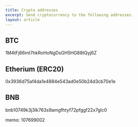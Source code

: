 ```yaml
---
title: Crypto addresses
excerpt: Send cryptocurrency to the following addresses.
layout: article
---
```


## BTC

1M4tFj66mt7hkRoHoNgDsGH5HG88tQyj6Z

## Etherium (ERC20)

0x3936d75af4da1e4884e543ad0e50b24d3cb70e1e

## BNB

bnb10749k3j3lk763s9amgfhtyf72pfggf22x7glc0

memo: 107699002